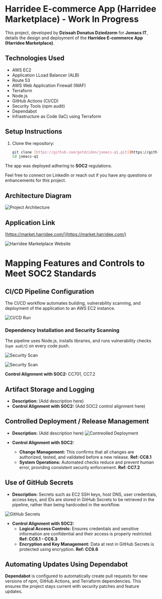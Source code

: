 # Harridee E-commerce App (Harridee Marketplace) - Work In Progress

This project, developed by **Dzissah Donatus Dziedzorm** for **Jomacs IT**, details the design and deployment of the **Harridee E-commerce App (Harridee Marketplace)**.

## Technologies Used

*   AWS EC2 
*   Application LLoad Balancer (ALB)
*   Route 53
*   AWS Web Application Firewall (WAF)
*   Terraform
*   Node.js
*   GitHub Actions (CI/CD)
*   Security Tools (npm audit)
*   Dependabot
*   Infrastructure as Code (IaC) using Terraform

## Setup Instructions

1.  Clone the repository:

    ```bash
    git clone [https://github.com/getdzidon/jomacs-q1.git](https://github.com/getdzidon/jomacs-q1.git)
    cd jomacs-q1
    ```

The app was deployed adhering to **SOC2** regulations.

Feel free to connect on LinkedIn or reach out if you have any questions or enhancements for this project.

## Architecture Diagram

![Project Architecture](docs/achitecture_diag1.jpg "Screenshot of Project Architecture")

## Application Link

[https://market.harridee.com/](https://market.harridee.com/)

![Harridee Marketplace Website](docs/website.jpg "Screenshot of Harridee Marketplace Website")

# Mapping Features and Controls to Meet SOC2 Standards

## CI/CD Pipeline Configuration

The CI/CD workflow automates building, vulnerability scanning, and deployment of the application to an AWS EC2 instance.

![CI/CD Run](docs/ci_cd.jpg "Screenshot of CI/CD Run")

### Dependency Installation and Security Scanning

The pipeline uses Node.js, installs libraries, and runs vulnerability checks (`npm audit`) on every code push.

![Security Scan](docs/security_scan.jpg "Screenshot of GitHub Actions Run Showing Successful Security Scan")

![Security Scan](docs/security_scan2.jpg "Screenshot of GitHub Actions Run Showing Successful Security Scan")

**Control Alignment with SOC2:** CC701, CC7.2

## Artifact Storage and Logging

*   **Description:** (Add description here)
*   **Control Alignment with SOC2:** (Add SOC2 control alignment here)

## Controlled Deployment / Release Management

*   **Description:** (Add description here)
![Contreolled Deployment](docs/deploy_workflow_showing_security_scan_need.jpg "Screenshot of GitHub workflow Run need for Security Scan before App deployment")

*   **Control Alignment with SOC2:**
    *   **Change Management:** This confirms that all changes are authorized, tested, and validated before a new release. **Ref: CC8.1**
    *   **System Operations:** Automated checks reduce and prevent human error, providing consistent security enforcement. **Ref: CC7.2**

## Use of GitHub Secrets

*   **Description:** Secrets such as EC2 SSH keys, host DNS, user credentials, access keys, and IDs are stored in GitHub Secrets to be retrieved in the pipeline, rather than being hardcoded in the workflow.

![GitHub Secrets](docs/github_secretes.jpg "Screenshot of GitHub Secrets")

*   **Control Alignment with SOC2:**
    *   **Logical Access Controls:** Ensures credentials and sensitive information are confidential and their access is properly restricted. **Ref: CC6.1 - CC6.3**
    *   **Encryption and Key Management:** Data at rest in GitHub Secrets is protected using encryption. **Ref: CC6.6**

## Automating Updates Using Dependabot

**Dependabot** is configured to automatically create pull requests for new versions of npm, GitHub Actions, and Terraform dependencies. This ensures the project stays current with security patches and feature updates.